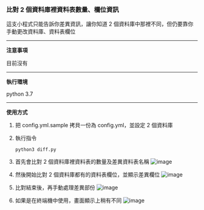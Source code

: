### 比對 2 個資料庫裡資料表數量、欄位資訊

這支小程式只能告訴你差異資訊，讓你知道 2 個資料庫中那裡不同，但仍要靠你手動更改資料庫、資料表欄位

---

**注意事項**

目前沒有

---

**執行環境**

python 3.7

---

**使用方式**

1. 把 config.yml.sample 拷貝一份為 config.yml，並設定 2 個資料庫

2. 執行指令

   `python3 diff.py`

3. 首先會比對 2 個資料庫裡資料表的數量及差異資料表名稱 
   ![image](https://drive.google.com/uc?export=view&id=15YrRRPW8ojR_ArXp55_Rmw_OQTwtEYoT)

4. 然後開始比對 2 個資料庫都有的資料表欄位，並顯示差異欄位 
   ![image](https://drive.google.com/uc?export=view&id=1fAPfpZcAlONMoqX3GqQEfesMMefkvjR1)

5. 比對結束後，再手動處理差異部份
   ![image](https://drive.google.com/uc?export=view&id=1l8iG6FiToRC48-ApqowHW31TSsCmVvNN)

6. 如果是在終端機中使用，畫面顯示上稍有不同 
   ![image](https://drive.google.com/uc?export=view&id=1f55caVLpnR9dp-lKZd3tU9XYH1OdbyY6)

